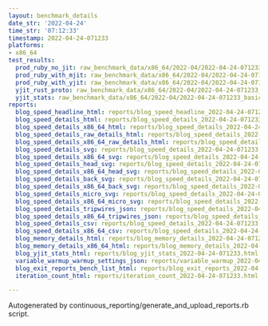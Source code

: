 ```yaml
---
layout: benchmark_details
date_str: '2022-04-24'
time_str: '07:12:33'
timestamp: 2022-04-24-071233
platforms:
- x86_64
test_results:
  prod_ruby_no_jit: raw_benchmark_data/x86_64/2022-04/2022-04-24-071233_basic_benchmark_prod_ruby_no_jit.json
  prod_ruby_with_mjit: raw_benchmark_data/x86_64/2022-04/2022-04-24-071233_basic_benchmark_prod_ruby_with_mjit.json
  prod_ruby_with_yjit: raw_benchmark_data/x86_64/2022-04/2022-04-24-071233_basic_benchmark_prod_ruby_with_yjit.json
  yjit_rust_proto: raw_benchmark_data/x86_64/2022-04/2022-04-24-071233_basic_benchmark_yjit_rust_proto.json
  yjit_stats: raw_benchmark_data/x86_64/2022-04/2022-04-24-071233_basic_benchmark_yjit_stats.json
reports:
  blog_speed_headline_html: reports/blog_speed_headline_2022-04-24-071233.html
  blog_speed_details_html: reports/blog_speed_details_2022-04-24-071233.html
  blog_speed_details_x86_64_html: reports/blog_speed_details_2022-04-24-071233.x86_64.html
  blog_speed_details_raw_details_html: reports/blog_speed_details_2022-04-24-071233.raw_details.html
  blog_speed_details_x86_64_raw_details_html: reports/blog_speed_details_2022-04-24-071233.x86_64.raw_details.html
  blog_speed_details_svg: reports/blog_speed_details_2022-04-24-071233.svg
  blog_speed_details_x86_64_svg: reports/blog_speed_details_2022-04-24-071233.x86_64.svg
  blog_speed_details_head_svg: reports/blog_speed_details_2022-04-24-071233.head.svg
  blog_speed_details_x86_64_head_svg: reports/blog_speed_details_2022-04-24-071233.x86_64.head.svg
  blog_speed_details_back_svg: reports/blog_speed_details_2022-04-24-071233.back.svg
  blog_speed_details_x86_64_back_svg: reports/blog_speed_details_2022-04-24-071233.x86_64.back.svg
  blog_speed_details_micro_svg: reports/blog_speed_details_2022-04-24-071233.micro.svg
  blog_speed_details_x86_64_micro_svg: reports/blog_speed_details_2022-04-24-071233.x86_64.micro.svg
  blog_speed_details_tripwires_json: reports/blog_speed_details_2022-04-24-071233.tripwires.json
  blog_speed_details_x86_64_tripwires_json: reports/blog_speed_details_2022-04-24-071233.x86_64.tripwires.json
  blog_speed_details_csv: reports/blog_speed_details_2022-04-24-071233.csv
  blog_speed_details_x86_64_csv: reports/blog_speed_details_2022-04-24-071233.x86_64.csv
  blog_memory_details_html: reports/blog_memory_details_2022-04-24-071233.html
  blog_memory_details_x86_64_html: reports/blog_memory_details_2022-04-24-071233.x86_64.html
  blog_yjit_stats_html: reports/blog_yjit_stats_2022-04-24-071233.html
  variable_warmup_warmup_settings_json: reports/variable_warmup_2022-04-24-071233.warmup_settings.json
  blog_exit_reports_bench_list_html: reports/blog_exit_reports_2022-04-24-071233.bench_list.html
  iteration_count_html: reports/iteration_count_2022-04-24-071233.html

---
```

Autogenerated by continuous_reporting/generate_and_upload_reports.rb script.
